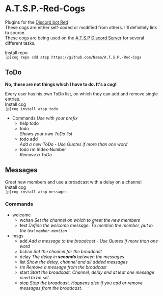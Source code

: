 # A.T.S.P.-Red-Cogs
Plugins for the [Discord bot Red](https://github.com/Twentysix26/Red-DiscordBot)  
These cogs are either self-coded or modified from others. I'll definitely link to source.  
These cogs are being used on the [A.T.S.P](https://yamahi.eu) [Discord Server](http://s.yamahi.eu/chat) for several different tasks.

Install repo  
`[p]cog repo add atsp https://github.com/Nama/A.T.S.P.-Red-Cogs`  

## ToDo
**No, these are not things which I have to do. It's a cog!**  

Every user has his own ToDo list, on which they can add and remove single entries.  
Install cog  
`[p]cog install atsp todo`
* Commands *Use with your prefix*
  * help todo
  * todo  
    *Shows your own ToDo list*
  * todo add  
    *Add a new ToDo - Use Quotes if more than one word*
  * todo rm Index-Number  
    *Remove a ToDo*

## Messages
Greet new members and use a broadcast with a delay on a channel  
Install cog  
`[p]cog install atsp messages`

### Commands
* welcome
  * wchan 
    *Set the channel on which to greet the new members*
  * text
    *Define the welcome message. To mention the member, put in the text `member.mention`*
* msgs
  * add
    *Add a message to the broadcast - Use Quotes if more than one word*
  * bchan
    *Set the channel for the broadcast*
  * delay
    *The delay in **seconds** between the messages*
  * list
    *Show the delay, channel and all added messages*
  * rm
    *Remove a message from the broadcast*
  * start
    *Start the broadcast. Channel, delay and at leat one message need to be set.*
  * stop
    *Stop the broadcast. Happens also if you add or remove messages from the broadcast.*
